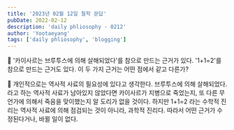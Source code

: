 ```yaml
---
title: '2023년 02월 12일 철학 문답'
pubDate: 2022-02-12
description: 'daily phliosophy - 0212'
author: 'Yootaeyang'
tags: ['daily phliosophy', 'blogging']
---
```


🤔 '카이사르는 브루투스에 의해 살해되었다'를 참으로 만드는 근거가 있다. '1+1=2'를 참으로 만드는 근거도 있다. 이 두 가지 근거는 어떤 점에서 같고 다른가?

📢 개인적으로는 역사적 사료의 필요성에 있다고 생각한다. 브루투스에 의해 살해되었다. 라고 하는 역사적 사료가 남아있지 않았다면 카이사르가 지병으로 죽었는지, 또 다른 무언가에 의해서 죽음을 맞이했는지 알 도리가 없을 것이다. 하지만 1+1=2 라는 수학적 진리는 역사적 사료에 의해 점검되는 것이 아니라, 과학적 진리다. 따라서 어떤 근거가 수정된다거나, 바뀔 일이 없다.
